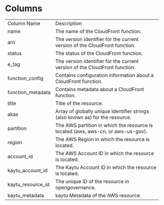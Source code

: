 # Columns  

<table>
	<tr><td>Column Name</td><td>Description</td></tr>
	<tr><td>name</td><td>The name of the CloudFront function.</td></tr>
	<tr><td>arn</td><td>The version identifier for the current version of the CloudFront function.</td></tr>
	<tr><td>status</td><td>The status of the CloudFront function.</td></tr>
	<tr><td>e_tag</td><td>The version identifier for the current version of the CloudFront function.</td></tr>
	<tr><td>function_config</td><td>Contains configuration information about a CloudFront function.</td></tr>
	<tr><td>function_metadata</td><td>Contains metadata about a CloudFront function.</td></tr>
	<tr><td>title</td><td>Title of the resource.</td></tr>
	<tr><td>akas</td><td>Array of globally unique identifier strings (also known as) for the resource.</td></tr>
	<tr><td>partition</td><td>The AWS partition in which the resource is located (aws, aws-cn, or aws-us-gov).</td></tr>
	<tr><td>region</td><td>The AWS Region in which the resource is located.</td></tr>
	<tr><td>account_id</td><td>The AWS Account ID in which the resource is located.</td></tr>
	<tr><td>kaytu_account_id</td><td>The Kaytu Account ID in which the resource is located.</td></tr>
	<tr><td>kaytu_resource_id</td><td>The unique ID of the resource in opengovernance.</td></tr>
	<tr><td>kaytu_metadata</td><td>kaytu Metadata of the AWS resource.</td></tr>
</table>